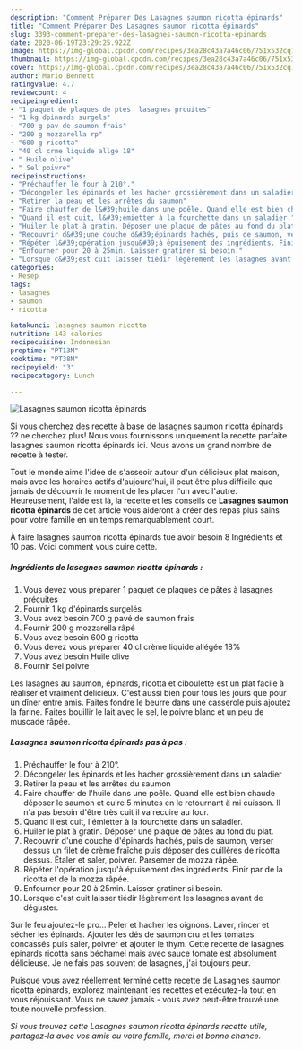 ```yaml
---
description: "Comment Préparer Des Lasagnes saumon ricotta épinards"
title: "Comment Préparer Des Lasagnes saumon ricotta épinards"
slug: 3393-comment-preparer-des-lasagnes-saumon-ricotta-epinards
date: 2020-06-19T23:29:25.922Z
image: https://img-global.cpcdn.com/recipes/3ea28c43a7a46c06/751x532cq70/lasagnes-saumon-ricotta-epinards-photo-principale-de-la-recette.jpg
thumbnail: https://img-global.cpcdn.com/recipes/3ea28c43a7a46c06/751x532cq70/lasagnes-saumon-ricotta-epinards-photo-principale-de-la-recette.jpg
cover: https://img-global.cpcdn.com/recipes/3ea28c43a7a46c06/751x532cq70/lasagnes-saumon-ricotta-epinards-photo-principale-de-la-recette.jpg
author: Mario Bennett
ratingvalue: 4.7
reviewcount: 4
recipeingredient:
- "1 paquet de plaques de ptes  lasagnes prcuites"
- "1 kg dpinards surgels"
- "700 g pav de saumon frais"
- "200 g mozzarella rp"
- "600 g ricotta"
- "40 cl crme liquide allge 18"
- " Huile olive"
- " Sel poivre"
recipeinstructions:
- "Préchauffer le four à 210°."
- "Décongeler les épinards et les hacher grossièrement dans un saladier"
- "Retirer la peau et les arrêtes du saumon"
- "Faire chauffer de l&#39;huile dans une poêle. Quand elle est bien chaude déposer le saumon et cuire 5 minutes en le retournant à mi cuisson. Il n&#39;a pas besoin d&#39;être très cuit il va recuire au four."
- "Quand il est cuit, l&#39;émietter à la fourchette dans un saladier."
- "Huiler le plat à gratin. Déposer une plaque de pâtes au fond du plat."
- "Recouvrir d&#39;une couche d&#39;épinards hachés, puis de saumon, verser dessus un filet de crème fraîche puis déposer des cuillères de ricotta dessus. Étaler et saler, poivrer. Parsemer de mozza râpée."
- "Répéter l&#39;opération jusqu&#39;à épuisement des ingrédients. Finir par de la ricotta et de la mozza râpée."
- "Enfourner pour 20 à 25min. Laisser gratiner si besoin."
- "Lorsque c&#39;est cuit laisser tiédir légèrement les lasagnes avant de déguster."
categories:
- Resep
tags:
- lasagnes
- saumon
- ricotta

katakunci: lasagnes saumon ricotta 
nutrition: 143 calories
recipecuisine: Indonesian
preptime: "PT13M"
cooktime: "PT38M"
recipeyield: "3"
recipecategory: Lunch

---
```



![Lasagnes saumon ricotta épinards](https://img-global.cpcdn.com/recipes/3ea28c43a7a46c06/751x532cq70/lasagnes-saumon-ricotta-epinards-photo-principale-de-la-recette.jpg)

Si vous cherchez des recette à base de lasagnes saumon ricotta épinards ?? ne cherchez plus! Nous vous fournissons uniquement la recette parfaite lasagnes saumon ricotta épinards ici. Nous avons un grand nombre de recette à tester.

Tout le monde aime l'idée de s'asseoir autour d'un délicieux plat maison, mais avec les horaires actifs d'aujourd'hui, il peut être plus difficile que jamais de découvrir le moment de les placer l'un avec l'autre. Heureusement, l'aide est là, la recette et les conseils de <strong> Lasagnes saumon ricotta épinards </strong> de cet article vous aideront à créer des repas plus sains pour votre famille en un temps remarquablement court.

<!--inarticleads1-->

À faire lasagnes saumon ricotta épinards tue avoir besoin 8 Ingrédients et 10 pas. Voici comment vous cuire cette.

##### Ingrédients de lasagnes saumon ricotta épinards :

1. Vous devez vous préparer 1 paquet de plaques de pâtes à lasagnes précuites
1. Fournir 1 kg d&#39;épinards surgelés
1. Vous avez besoin 700 g pavé de saumon frais
1. Fournir 200 g mozzarella râpé
1. Vous avez besoin 600 g ricotta
1. Vous devez vous préparer 40 cl crème liquide allégée 18%
1. Vous avez besoin  Huile olive
1. Fournir  Sel poivre


Les lasagnes au saumon, épinards, ricotta et ciboulette est un plat facile à réaliser et vraiment délicieux. C&#39;est aussi bien pour tous les jours que pour un dîner entre amis. Faites fondre le beurre dans une casserole puis ajoutez la farine. Faites bouillir le lait avec le sel, le poivre blanc et un peu de muscade râpée. 

<!--inarticleads2-->

##### Lasagnes saumon ricotta épinards pas à pas :

1. Préchauffer le four à 210°.
1. Décongeler les épinards et les hacher grossièrement dans un saladier
1. Retirer la peau et les arrêtes du saumon
1. Faire chauffer de l&#39;huile dans une poêle. Quand elle est bien chaude déposer le saumon et cuire 5 minutes en le retournant à mi cuisson. Il n&#39;a pas besoin d&#39;être très cuit il va recuire au four.
1. Quand il est cuit, l&#39;émietter à la fourchette dans un saladier.
1. Huiler le plat à gratin. Déposer une plaque de pâtes au fond du plat.
1. Recouvrir d&#39;une couche d&#39;épinards hachés, puis de saumon, verser dessus un filet de crème fraîche puis déposer des cuillères de ricotta dessus. Étaler et saler, poivrer. Parsemer de mozza râpée.
1. Répéter l&#39;opération jusqu&#39;à épuisement des ingrédients. Finir par de la ricotta et de la mozza râpée.
1. Enfourner pour 20 à 25min. Laisser gratiner si besoin.
1. Lorsque c&#39;est cuit laisser tiédir légèrement les lasagnes avant de déguster.


Sur le feu ajoutez-le pro… Peler et hacher les oignons. Laver, rincer et sécher les épinards. Ajouter les dés de saumon cru et les tomates concassés puis saler, poivrer et ajouter le thym. Cette recette de lasagnes épinards ricotta sans béchamel mais avec sauce tomate est absolument délicieuse. Je ne fais pas souvent de lasagnes, j&#39;ai toujours peur. 

<!--inarticleads1-->

<p>
Puisque vous avez réellement terminé cette recette de Lasagnes saumon ricotta épinards, explorez maintenant les recettes et exécutez-la tout en vous réjouissant. Vous ne savez jamais - vous avez peut-être trouvé une toute nouvelle profession.
</p>

<p>
<i>Si vous trouvez cette Lasagnes saumon ricotta épinards recette utile, partagez-la avec vos amis ou votre famille, merci et bonne chance.</i>
</p>
